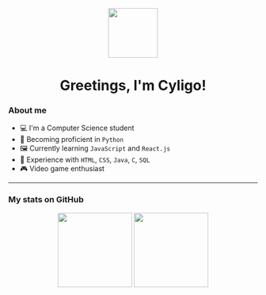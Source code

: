 <div align="center">
  <img src="https://media.giphy.com/media/QssGEmpkyEOhBCb7e1/giphy.gif" width="100">
</div>

<h1 align="center">Greetings, I'm Cyligo!</h1>

### About me

- 💻 I'm a Computer Science student <br>
- 🐍 Becoming proficient in `Python` <br>
- 🖼️ Currently learning `JavaScript` and `React.js` <br>
- 📖 Experience with `HTML`, `CSS`, `Java`, `C`, `SQL`
- 🎮 Video game enthusiast <br>

---

### My stats on GitHub

<div align="center">
  <img height="150em" src="https://github-readme-stats.vercel.app/api?username=cyligo&show_icons=true&theme=tokyonight&title_color=ff69b4&icon_color=ff69b4&text_color=f8f8f2&bg_color=00000000"/>
  <img height="150em" src="https://github-readme-stats.vercel.app/api/top-langs/?username=cyligo&layout=compact&theme=tokyonight&title_color=ff69b4&text_color=f8f8f2&bg_color=00000000"/>
</div>
